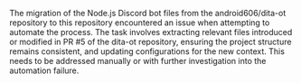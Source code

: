 The migration of the Node.js Discord bot files from the android606/dita-ot repository to this repository encountered an issue when attempting to automate the process. The task involves extracting relevant files introduced or modified in PR #5 of the dita-ot repository, ensuring the project structure remains consistent, and updating configurations for the new context. This needs to be addressed manually or with further investigation into the automation failure.